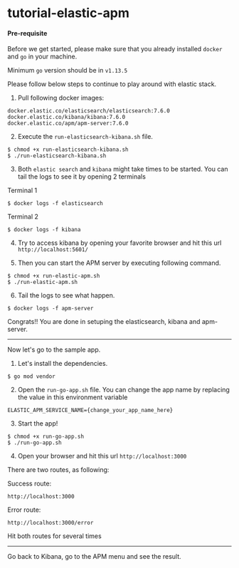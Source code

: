 # tutorial-elastic-apm

#### Pre-requisite

Before we get started, please make sure that you already installed `docker` and `go` in your machine.

Minimum `go` version should be in `v1.13.5`

Please follow below steps to continue to play around with elastic stack.

1. Pull following docker images:

```
docker.elastic.co/elasticsearch/elasticsearch:7.6.0
docker.elastic.co/kibana/kibana:7.6.0
docker.elastic.co/apm/apm-server:7.6.0
```

2. Execute the `run-elasticsearch-kibana.sh` file.

```
$ chmod +x run-elasticsearch-kibana.sh
$ ./run-elasticsearch-kibana.sh
```

3. Both `elastic search` and `kibana` might take times to be started. You can tail the logs to see it by opening 2 terminals

Terminal 1
```
$ docker logs -f elasticsearch
```

Terminal 2
```
$ docker logs -f kibana
```

4. Try to access kibana by opening your favorite browser and hit this url `http://localhost:5601/`

5. Then you can start the APM server by executing following command.

```
$ chmod +x run-elastic-apm.sh
$ ./run-elastic-apm.sh
```

6. Tail the logs to see what happen.

```
$ docker logs -f apm-server
```

Congrats!! You are done in setuping the elasticsearch, kibana and apm-server.

---

Now let's go to the sample app.

1. Let's install the dependencies.

```
$ go mod vendor
```

2. Open the `run-go-app.sh` file. You can change the app name by replacing the value in this environment variable

```
ELASTIC_APM_SERVICE_NAME={change_your_app_name_here}
```

3. Start the app!

```
$ chmod +x run-go-app.sh
$ ./run-go-app.sh
```

4. Open your browser and hit this url `http://localhost:3000`

There are two routes, as following:

Success route:
```
http://localhost:3000
```

Error route:
```
http://localhost:3000/error
```

Hit both routes for several times

---

Go back to Kibana, go to the APM menu and see the result.